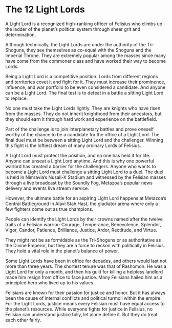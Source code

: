 # The 12 Light Lords

A Light Lord is a recognized high-ranking officer of Felisius who climbs up the ladder of the planet’s political system through sheer grit and determination.

Although technically, the Light Lords are under the authority of the Tri-Shoguns, they see themselves as co-equal with the Shoguns and the Imperial Throne. They are extremely popular among the masses since many have come from the commoner class and have worked their way to become Lords.

Being a Light Lord is a competitive position. Lords from different regions and territories covet it and fight for it. They must increase their prominence, influence, and war portfolio to be even considered a candidate. And anyone can be a Light Lord. The final test is to defeat in a battle a sitting Light Lord to replace.

No one must take the Light Lords lightly. They are knights who have risen from the masses. They do not inherit knighthood from their ancestors, but they should earn it through hard work and experience on the battlefield.

Part of the challenge is to join interplanetary battles and prove oneself worthy of the chance to be a candidate for the office of a Light Lord. The final duel must be between a sitting Light Lord and the challenger. Winning this fight is the loftiest dream of many ordinary Lords of Felisius.

A Light Lord must protect the position, and no one has held it for life. Anyone can unseat a Light Lord anytime. And this is why one powerful warlord has created a barrier for the challengers. Anyone who wants to become a Light Lord must challenge a sitting Light Lord to a duel. The duel is held in Nimravia’s Nusali-X Stadium and witnessed by the Felisian masses through a live broadcast by the Soundly Fog, Metazoa’s popular news delivery and events live stream service.

However, the ultimate battle for an aspiring Light Lord happens at Metazoa’s Central Battleground in Alavi Stah Hast, the gladiator arena where only a few fighters come out as true champions.

People can identify the Light Lords by their crowns named after the twelve traits of a Felisian warrior: Courage, Temperance, Benevolence, Splendor, Vigor, Candor, Patience, Brilliance, Justice, Ardor, Rectitude, and Virtue.

They might not be as formidable as the Tri-Shoguns or as authoritative as the Divine Emperor, but they are a force to reckon with politically in Felisius. They hold a vital role in the planet’s balance of power.

Some Light Lords have been in office for decades, and others would last not more than three years. The shortest tenure was that of Rashomon. He was a Light Lord for only a month, and then his guilt for killing a helpless landlord made him resign from office to face justice. Many Felisians hailed him as a principled hero who lived up to his values.

Felisians are known for their passion for justice and honor. But it has always been the cause of internal conflicts and political turmoil within the empire. For the Light Lords, justice means every Felisian must have equal access to the planet’s resources. While everyone fights for justice in Felisius, no Felisian can understand justice fully, let alone define it. But they do treat each other fairly.

